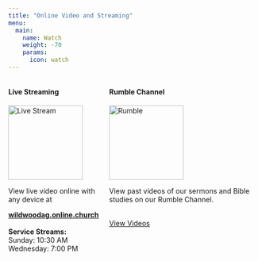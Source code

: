 ```yaml
---
title: "Online Video and Streaming"
menu:
  main:
    name: Watch
    weight: -70
    params:
      icon: watch
---
```

<style>
.article-time {
  display: none;
}
</style>

<div class="columns">
  <div class="tc">
    <h4 class="tc">Live Streaming</h4>
    <img class="tc-block" alt="Live Stream" src="/img/live-stream.jpeg" style="width: 150px;">
    <p>
      View live video online with any device at
      <div class="article-category" style="display: block">
        <a href="https://wildwoodag.online.church/" target="_blank" style="font-weight: bold;">wildwoodag.online.church</a>
      </div><br>
      <strong>Service Streams:</strong><br>
      Sunday: 10:30 AM<br>
      Wednesday: 7:00 PM
    </p>
  </div>
  <div class="tc">
    <h4 class="tc">Rumble Channel</h4>
    <img class="tc-block" alt="Rumble" src="/img/rumble.jpg" style="width: 150px;">
    <p>
      View past videos of our sermons and Bible studies on our Rumble Channel.
      <br><br>
      <div class="article-category" style="display: block">
        <a href="https://rumble.com/c/wildwoodag" target="_blank">View Videos</a>
      </div>
    </p>
  </div>
</div>
